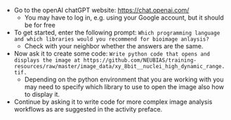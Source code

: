 - Go to the openAI chatGPT website: https://chat.openai.com/
  - You may have to log in, e.g. using your Google account, but it should be for free
- To get started, enter the following prompt: `Which programming language and which libraries would you recommend for bioimage anlaysis?`
  - Check with your neighbor whether the answers are the same.
- Now ask it to create some code: `Write python code that opens and displays the image at https://github.com/NEUBIAS/training-resources/raw/master/image_data/xy_8bit__nuclei_high_dynamic_range.tif.`
  - Depending on the python environment that you are working with you may need to specify which library to use to open the image also how to display it.
- Continue by asking it to write code for more complex image analysis workflows as are suggested in the activity preface.   
